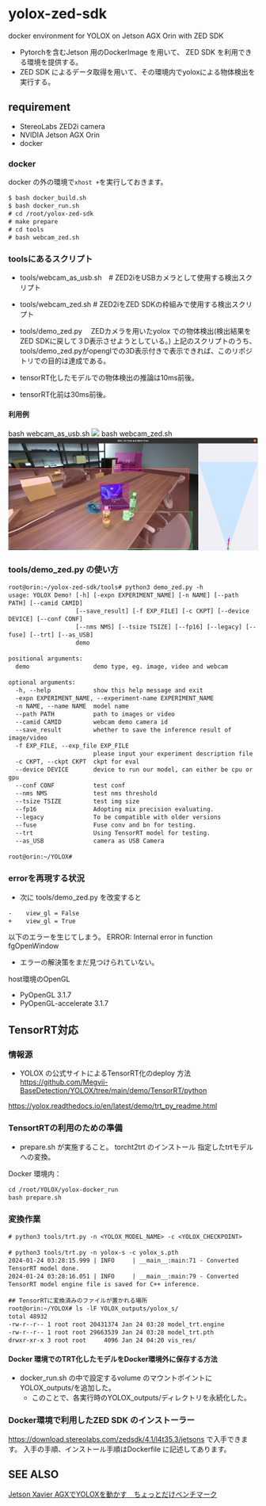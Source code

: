 # yolox-zed-sdk
docker environment for YOLOX on Jetson AGX Orin with ZED SDK

- Pytorchを含むJetson 用のDockerImage を用いて、 ZED SDK を利用できる環境を提供する。
- ZED SDK によるデータ取得を用いて、その環境内でyoloxによる物体検出を実行する。

## requirement
- StereoLabs ZED2i camera
- NVIDIA Jetson AGX Orin
- docker

### docker
docker の外の環境で`xhost +`を実行しておきます。

```
$ bash docker_build.sh
$ bash docker_run.sh
# cd /root/yolox-zed-sdk
# make prepare
# cd tools
# bash webcam_zed.sh
```

### toolsにあるスクリプト
- tools/webcam_as_usb.sh　# ZED2iをUSBカメラとして使用する検出スクリプト
- tools/webcam_zed.sh  # ZED2iをZED SDKの枠組みで使用する検出スクリプト
- tools/demo_zed.py 　ZEDカメラを用いたyolox での物体検出(検出結果をZED SDKに戻して３D表示させようとしている。)
上記のスクリプトのうち、tools/demo_zed.pyがopenglでの3D表示付きで表示できれば、このリポジトリでの目的は達成である。

- tensorRT化したモデルでの物体検出の推論は10ms前後。
- tensorRT化前は30ms前後。

#### 利用例
bash webcam_as_usb.sh
![](tools/figures/webcam_as_usb.png)
bash webcam_zed.sh 
![](tools/figures/webcam_zed.png)

### tools/demo_zed.py の使い方

```
root@orin:~/yolox-zed-sdk/tools# python3 demo_zed.py -h
usage: YOLOX Demo! [-h] [-expn EXPERIMENT_NAME] [-n NAME] [--path PATH] [--camid CAMID]
                   [--save_result] [-f EXP_FILE] [-c CKPT] [--device DEVICE] [--conf CONF]
                   [--nms NMS] [--tsize TSIZE] [--fp16] [--legacy] [--fuse] [--trt] [--as_USB]
                   demo

positional arguments:
  demo                  demo type, eg. image, video and webcam

optional arguments:
  -h, --help            show this help message and exit
  -expn EXPERIMENT_NAME, --experiment-name EXPERIMENT_NAME
  -n NAME, --name NAME  model name
  --path PATH           path to images or video
  --camid CAMID         webcam demo camera id
  --save_result         whether to save the inference result of image/video
  -f EXP_FILE, --exp_file EXP_FILE
                        please input your experiment description file
  -c CKPT, --ckpt CKPT  ckpt for eval
  --device DEVICE       device to run our model, can either be cpu or gpu
  --conf CONF           test conf
  --nms NMS             test nms threshold
  --tsize TSIZE         test img size
  --fp16                Adopting mix precision evaluating.
  --legacy              To be compatible with older versions
  --fuse                Fuse conv and bn for testing.
  --trt                 Using TensorRT model for testing.
  --as_USB              camera as USB Camera

root@orin:~/YOLOX#

```
### errorを再現する状況
- 次に
tools/demo_zed.py を改変すると
```
-    view_gl = False
+    view_gl = True
```
以下のエラーを生じてしまう。
 ERROR: Internal error <FBConfig with necessary capabilities not found> in function fgOpenWindow

- エラーの解決策をまだ見つけられていない。


host環境のOpenGL
- PyOpenGL 3.1.7
- PyOpenGL-accelerate 3.1.7

## TensorRT対応
### 情報源
  - YOLOX の公式サイトによるTensorRT化のdeploy 方法
  https://github.com/Megvii-BaseDetection/YOLOX/tree/main/demo/TensorRT/python

  https://yolox.readthedocs.io/en/latest/demo/trt_py_readme.html
### TensortRTの利用のための準備
- prepare.sh が実施すること。
  torcht2trt のインストール
  指定したtrtモデルへの変換。

Docker 環境内：
```
cd /root/YOLOX/yolox-docker_run
bash prepare.sh

```
### 変換作業
```
# python3 tools/trt.py -n <YOLOX_MODEL_NAME> -c <YOLOX_CHECKPOINT>

# python3 tools/trt.py -n yolox-s -c yolox_s.pth
2024-01-24 03:28:15.999 | INFO     | __main__:main:71 - Converted TensorRT model done.
2024-01-24 03:28:16.051 | INFO     | __main__:main:79 - Converted TensorRT model engine file is saved for C++ inference.

## TensorRTに変換済みのファイルが置かれる場所
root@orin:~/YOLOX# ls -lF YOLOX_outputs/yolox_s/
total 48932
-rw-r--r-- 1 root root 20431374 Jan 24 03:28 model_trt.engine
-rw-r--r-- 1 root root 29663539 Jan 24 03:28 model_trt.pth
drwxr-xr-x 3 root root     4096 Jan 24 04:20 vis_res/
```
#### Docker 環境でのTRT化したモデルをDocker環境外に保存する方法
- docker_run.sh の中で設定するvolume のマウントポイントにYOLOX_outputs/を追加した。
  - このことで、各実行時のYOLOX_outputs/ディレクトリを永続化した。

### Docker環境で利用したZED SDK のインストーラー
https://download.stereolabs.com/zedsdk/4.1/l4t35.3/jetsons
で入手できます。
入手の手順、インストール手順はDockerfile に記述してあります。
## SEE ALSO
[Jetson Xavier AGXでYOLOXを動かす　ちょっとだけベンチマーク](https://qiita.com/sowd0726/items/bd916f712946961a7432)


